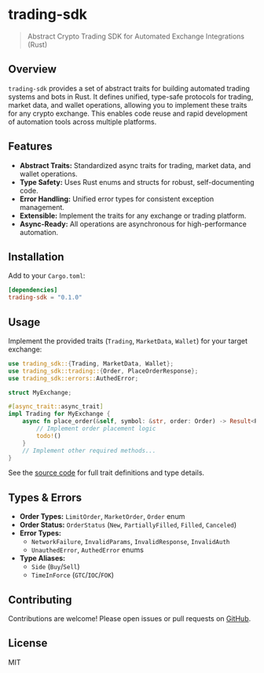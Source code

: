 # trading-sdk

> Abstract Crypto Trading SDK for Automated Exchange Integrations (Rust)

## Overview

`trading-sdk` provides a set of abstract traits for building automated trading systems and bots in Rust. It defines unified, type-safe protocols for trading, market data, and wallet operations, allowing you to implement these traits for any crypto exchange. This enables code reuse and rapid development of automation tools across multiple platforms.

## Features

- **Abstract Traits:** Standardized async traits for trading, market data, and wallet operations.
- **Type Safety:** Uses Rust enums and structs for robust, self-documenting code.
- **Error Handling:** Unified error types for consistent exception management.
- **Extensible:** Implement the traits for any exchange or trading platform.
- **Async-Ready:** All operations are asynchronous for high-performance automation.

## Installation

Add to your `Cargo.toml`:

```toml
[dependencies]
trading-sdk = "0.1.0"
```

## Usage

Implement the provided traits (`Trading`, `MarketData`, `Wallet`) for your target exchange:

```rust
use trading_sdk::{Trading, MarketData, Wallet};
use trading_sdk::trading::{Order, PlaceOrderResponse};
use trading_sdk::errors::AuthedError;

struct MyExchange;

#[async_trait::async_trait]
impl Trading for MyExchange {
    async fn place_order(&self, symbol: &str, order: Order) -> Result<PlaceOrderResponse, AuthedError> {
        // Implement order placement logic
        todo!()
    }
    // Implement other required methods...
}
```

See the [source code](src/) for full trait definitions and type details.

## Types & Errors

- **Order Types:** `LimitOrder`, `MarketOrder`, `Order` enum
- **Order Status:** `OrderStatus` (`New`, `PartiallyFilled`, `Filled`, `Canceled`)
- **Error Types:**
  - `NetworkFailure`, `InvalidParams`, `InvalidResponse`, `InvalidAuth`
  - `UnauthedError`, `AuthedError` enums
- **Type Aliases:**
  - `Side` (`Buy`/`Sell`)
  - `TimeInForce` (`GTC`/`IOC`/`FOK`)

## Contributing

Contributions are welcome! Please open issues or pull requests on [GitHub](https://github.com/tribulnation/sdk).

## License

MIT
